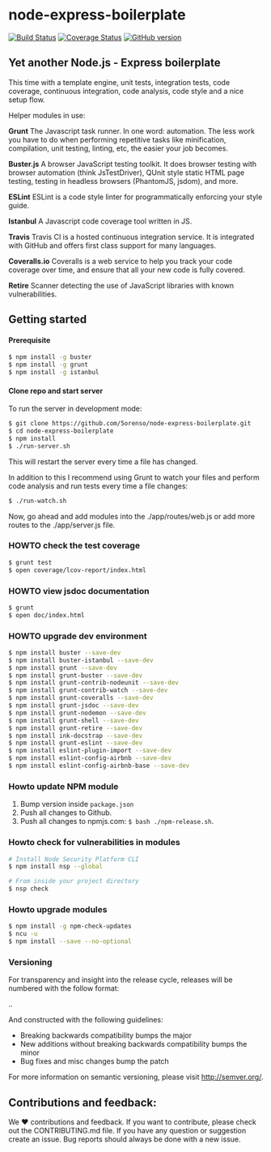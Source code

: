 # node-express-boilerplate
[![Build Status](https://travis-ci.org/5orenso/node-express-boilerplate.svg?branch=master)](https://travis-ci.org/5orenso/node-express-boilerplate)
[![Coverage Status](https://coveralls.io/repos/5orenso/node-express-boilerplate/badge.svg)](https://coveralls.io/r/5orenso/node-express-boilerplate)
[![GitHub version](https://badge.fury.io/gh/5orenso%2Fnode-express-boilerplate.svg)](https://badge.fury.io/gh/5orenso%2Fnode-express-boilerplate)

## Yet another Node.js - Express boilerplate

This time with a template engine, unit tests, integration tests, code coverage, continuous integration, code analysis, code style and a nice setup flow.

Helper modules in use:

__Grunt__
The Javascript task runner. In one word: automation. The less work you have to do when performing repetitive tasks like minification, compilation, unit testing, linting, etc, the easier your job becomes.

__Buster.js__
A browser JavaScript testing toolkit. It does browser testing with browser automation (think JsTestDriver), QUnit style static HTML page testing, testing in headless browsers (PhantomJS, jsdom), and more.

__ESLint__
ESLint is a code style linter for programmatically enforcing your style guide.

__Istanbul__
A Javascript code coverage tool written in JS.

__Travis__
Travis CI is a hosted continuous integration service. It is integrated with GitHub and offers first class support for many languages.

__Coveralls.io__
Coveralls is a web service to help you track your code coverage over time, and ensure that all your new code is fully covered.

__Retire__
Scanner detecting the use of JavaScript libraries with known vulnerabilities.

## Getting started

#### Prerequisite

```bash
$ npm install -g buster
$ npm install -g grunt
$ npm install -g istanbul
```

#### Clone repo and start server

To run the server in development mode:
```bash
$ git clone https://github.com/5orenso/node-express-boilerplate.git
$ cd node-express-boilerplate
$ npm install
$ ./run-server.sh
```

This will restart the server every time a file has changed.

In addition to this I recommend using Grunt to watch your files and perform code analysis and run tests every time a file changes:
```bash
$ ./run-watch.sh
```

Now, go ahead and add modules into the ./app/routes/web.js or add more routes to the ./app/server.js file.

### HOWTO check the test coverage
```bash
$ grunt test
$ open coverage/lcov-report/index.html
```

### HOWTO view jsdoc documentation
```bash
$ grunt
$ open doc/index.html
```

### HOWTO upgrade dev environment
```bash
$ npm install buster --save-dev
$ npm install buster-istanbul --save-dev
$ npm install grunt --save-dev
$ npm install grunt-buster --save-dev
$ npm install grunt-contrib-nodeunit --save-dev
$ npm install grunt-contrib-watch --save-dev
$ npm install grunt-coveralls --save-dev
$ npm install grunt-jsdoc --save-dev
$ npm install grunt-nodemon --save-dev
$ npm install grunt-shell --save-dev
$ npm install grunt-retire --save-dev
$ npm install ink-docstrap --save-dev
$ npm install grunt-eslint --save-dev
$ npm install eslint-plugin-import --save-dev
$ npm install eslint-config-airbnb --save-dev
$ npm install eslint-config-airbnb-base --save-dev
```

### Howto update NPM module

1. Bump version inside `package.json`
2. Push all changes to Github.
3. Push all changes to npmjs.com: `$ bash ./npm-release.sh`.

### Howto check for vulnerabilities in modules
```bash
# Install Node Security Platform CLI
$ npm install nsp --global  

# From inside your project directory
$ nsp check  
```

### Howto upgrade modules
```bash
$ npm install -g npm-check-updates
$ ncu -u
$ npm install --save --no-optional
```

### Versioning
For transparency and insight into the release cycle, releases will be
numbered with the follow format:

<major>.<minor>.<patch>

And constructed with the following guidelines:

* Breaking backwards compatibility bumps the major
* New additions without breaking backwards compatibility bumps the minor
* Bug fixes and misc changes bump the patch

For more information on semantic versioning, please visit http://semver.org/.


## Contributions and feedback:

We ❤️ contributions and feedback.
If you want to contribute, please check out the CONTRIBUTING.md file.
If you have any question or suggestion create an issue.
Bug reports should always be done with a new issue.
